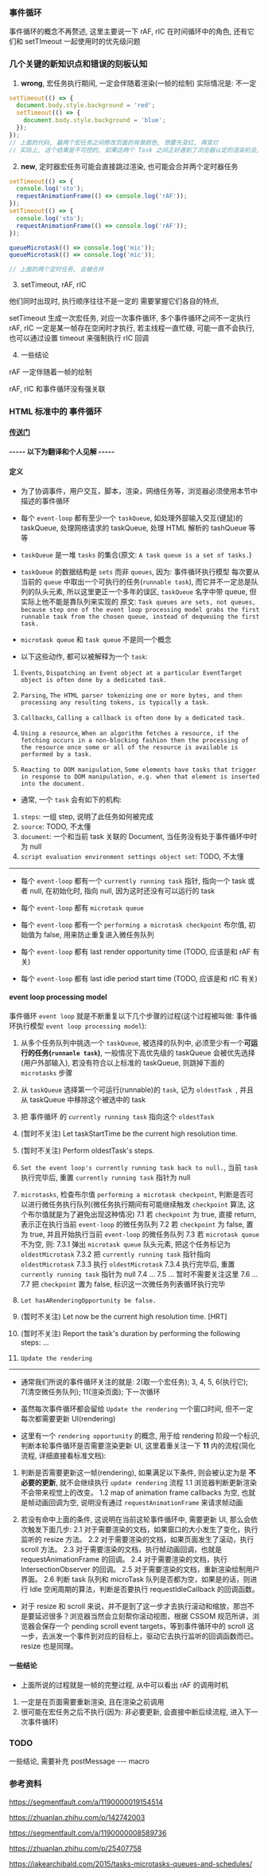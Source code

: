 ### 事件循环

事件循环的概念不再赘述, 这里主要说一下 rAF, rIC 在时间循环中的角色, 还有它们和 setTImeout 一起使用时的优先级问题

### 几个关键的新知识点和错误的刻板认知

1. **wrong**, 宏任务执行期间, 一定会伴随着渲染(一帧的绘制)
   实际情况是: 不一定

```js
setTimeout(() => {
  document.body.style.background = 'red';
  setTimeout(() => {
    document.body.style.background = 'blue';
  });
});
// 上面的代码, 最两个宏任务之间修改页面的背景颜色, 想要先变红, 再变烂
// 实际上, 这个结果是不可控的, 如果这两个 Task 之间正好遇到了浏览器认定的渲染机会, 那么它会重绘, 否则就不会. 由于这俩宏任务的间隔周期太短了, 所以很大概率是不会的
```

2. **new**, 定时器宏任务可能会直接跳过渲染, 也可能会合并两个定时器任务

```js
setTimeout(() => {
  console.log('sto');
  requestAnimationFrame(() => console.log('rAF'));
});
setTimeout(() => {
  console.log('sto');
  requestAnimationFrame(() => console.log('rAF'));
});

queueMicrotask(() => console.log('mic'));
queueMicrotask(() => console.log('mic'));

// 上面的两个定时任务, 会被合并
```

3. setTimeout, rAF, rIC

他们同时出现时, 执行顺序往往不是一定的
需要掌握它们各自的特点,

setTimeout 生成一次宏任务, 对应一次事件循环, 多个事件循环之间不一定执行 rAF, rIC 一定是某一帧存在空闲时才执行, 若主线程一直忙碌, 可能一直不会执行, 也可以通过设置 timeout 来强制执行 rIC 回调

4. 一些结论

rAF 一定伴随着一帧的绘制

rAF, rIC 和事件循环没有强关联

### HTML 标准中的 事件循环

#### [传送门](https://html.spec.whatwg.org/multipage/webappapis.html#event-loop-processing-model)

#### ----- 以下为翻译和个人见解 -----

#### 定义

- 为了协调事件，用户交互，脚本，渲染，网络任务等，浏览器必须使用本节中描述的事件循环

- 每个 `event-loop` 都有至少一个 `taskQueue`, 如处理外部输入交互(键鼠)的 taskQueue, 处理网络请求的 taskQueue, 处理 HTML 解析的 tashQueue 等等

- `taskQueue` 是一堆 `tasks` 的集合(原文: `A task queue is a set of tasks.`)

- `taskQueue` 的数据结构是 `sets` 而非 `queues`, 因为: 事件循环执行模型 每次要从当前的 `queue` 中取出一个可执行的任务(`runnable task`), 而它并不一定总是队列的队头元素, 所以这里更正一个多年的误区, `taskQueue` 名字中带 queue, 但实际上他不能是靠队列来实现的
  原文: `Task queues are sets, not queues, because step one of the event loop processing model grabs the first runnable task from the chosen queue, instead of dequeuing the first task.`

- `microtask queue` 和 `task queue` 不是同一个概念

- 以下这些动作, 都可以被解释为一个 `task`:

1. `Events`, `Dispatching an Event object at a particular EventTarget object is often done by a dedicated task.`

2. `Parsing`, `The HTML parser tokenizing one or more bytes, and then processing any resulting tokens, is typically a task.`

3. `Callbacks`, `Calling a callback is often done by a dedicated task.`

4. `Using a resource`, `When an algorithm fetches a resource, if the fetching occurs in a non-blocking fashion then the processing of the resource once some or all of the resource is available is performed by a task.`

5. `Reacting to DOM manipulation`, `Some elements have tasks that trigger in response to DOM manipulation, e.g. when that element is inserted into the document.`

- 通常, 一个 `task` 会有如下的机构:

1. `steps`: 一组 step, 说明了此任务如何被完成
2. `source`: TODO, 不太懂
3. `document`: 一个和当前 task 关联的 Document, 当任务没有处于事件循环中时为 null
4. `script evaluation environment settings object set`: TODO, 不太懂

---

- 每个 `event-loop` 都有一个 `currently running task` 指针, 指向一个 task 或者 null, 在初始化时, 指向 null, 因为这时还没有可以运行的 task

- 每个 `event-loop` 都有 `microtask queue`

- 每个 `event-loop` 都有一个 `performing a microtask checkpoint` 布尔值, 初始值为 false, 用来防止重复进入微任务队列

- 每个 `event-loop` 都有 last render opportunity time (TODO, 应该是和 rAF 有关)

- 每个 `event-loop` 都有 last idle period start time (TODO, 应该是和 rIC 有关)

#### event loop processing model

事件循环 `event loop` 就是不断重复以下几个步骤的过程(这个过程被叫做: 事件循环执行模型 `event loop processing model`):

1. 从多个任务队列中挑选一个 `taskQueue`, 被选择的队列中, 必须至少有一个**可运行的任务(`runnanle task`)**, 一般情况下高优先级的 taskQueue 会被优先选择(用户外部输入), 若没有符合以上标准的 taskQueue, 则跳掉下面的 `microtasks` 步骤

2. 从 `taskQueue` 选择第一个可运行(runnable)的 `task`, 记为 `oldestTask `, 并且从 taskQueue 中移除这个被选中的 task

3. 把 事件循环 的 `currently running task` 指向这个 `oldestTask`

4. (暂时不关注) Let taskStartTime be the current high resolution time.

5. (暂时不关注) Perform oldestTask's steps.

6. `Set the event loop's currently running task back to null.`, 当前 `task` 执行完毕后, 重置 `currently running task` 指针为 null

7. `microtasks`, 检查布尔值 `performing a microtask checkpoint`, 判断是否可以进行微任务执行队列(微任务执行期间有可能继续触发 `checkpoint` 算法, 这个布尔值就是为了避免出现这种情况)
   7.1 若 `checkpoint` 为 true, 直接 return, 表示正在执行当前 `event-loop` 的微任务队列
   7.2 若 `checkpoint` 为 false, 置为 true, 并且开始执行当前 `event-loop` 的微任务队列
   7.3 若 `microtask queue` 不为空, 则:
   7.3.1 弹出 `microtask queue` 队头元素, 把这个任务标记为 `oldestMicrotask`
   7.3.2 把 `currently running task` 指针指向 `oldestMicrotask`
   7.3.3 执行 `oldestMicrotask`
   7.3.4 执行完毕后, 重置 `currently running task` 指针为 null
   7.4 ...
   7.5 ... 暂时不需要关注这里
   7.6 ...
   7.7 把 `checkpoint` 置为 false, 标识这一次微任务列表循环执行完毕

8. `Let hasARenderingOpportunity be false.`

9. (暂时不关注) Let now be the current high resolution time. [HRT]

10. (暂时不关注) Report the task's duration by performing the following steps: ...

11. `Update the rendering`

---

- 通常我们所说的事件循环关注的就是: 2(取一个宏任务); 3, 4, 5, 6(执行它); 7(清空微任务队列); 11(渲染页面); 下一次循环

- 虽然每次事件循环都会留给 `Update the rendering` 一个窗口时间, 但不一定每次都需要更新 UI(rendering)

- 这里有一个 `rendering opportunity` 的概念, 用于给 rendering 阶段一个标识, 判断本轮事件循环是否需要渲染更新 UI, 这里着重关注一下 **11** 内的流程(简化流程, 详细直接看标准文档):

1. 判断是否需要更新这一帧(rendering), 如果满足以下条件, 则会被认定为是 **不必要的更新**, 就不会继续执行 `update rendering` 流程
   1.1 浏览器判断更新渲染不会带来视觉上的改变。
   1.2 map of animation frame callbacks 为空, 也就是帧动画回调为空, 说明没有通过 `requestAnimationFrame` 来请求帧动画

2. 若没有命中上面的条件, 这说明在当前这轮事件循环中, 需要更新 UI, 那么会依次触发下面几步:
   2.1 对于需要渲染的文档，如果窗口的大小发生了变化，执行监听的 resize 方法。
   2.2 对于需要渲染的文档，如果页面发生了滚动，执行 scroll 方法。
   2.3 对于需要渲染的文档，执行帧动画回调，也就是 requestAnimationFrame 的回调。
   2.4 对于需要渲染的文档，执行 IntersectionObserver 的回调。
   2.5 对于需要渲染的文档，重新渲染绘制用户界面。
   2.6 判断 task 队列和 microTask 队列是否都为空，如果是的话，则进行 Idle 空闲周期的算法，判断是否要执行 requestIdleCallback 的回调函数。

- 对于 resize 和 scroll 来说，并不是到了这一步才去执行滚动和缩放，那岂不是要延迟很多？浏览器当然会立刻帮你滚动视图，根据 CSSOM 规范所讲，浏览器会保存一个 pending scroll event targets，等到事件循环中的 scroll 这一步，去派发一个事件到对应的目标上，驱动它去执行监听的回调函数而已。resize 也是同理。

#### 一些结论

- 上面所说的过程就是一帧的完整过程, 从中可以看出 rAF 的调用时机

1. 一定是在页面需要重新渲染, 且在渲染之前调用
2. 很可能在宏任务之后不执行(因为: 非必要更新, 会直接中断后续流程, 进入下一次事件循环)

### TODO

一些结论, 需要补充
postMessage --- macro

### 参考资料

https://segmentfault.com/a/1190000019154514

https://zhuanlan.zhihu.com/p/142742003

https://segmentfault.com/a/1190000008589736

https://zhuanlan.zhihu.com/p/25407758

https://jakearchibald.com/2015/tasks-microtasks-queues-and-schedules/
